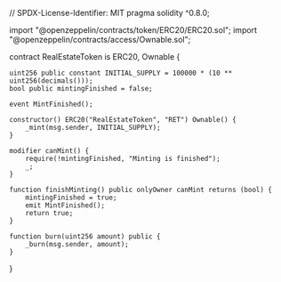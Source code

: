 // SPDX-License-Identifier: MIT
pragma solidity ^0.8.0;

import "@openzeppelin/contracts/token/ERC20/ERC20.sol";
import "@openzeppelin/contracts/access/Ownable.sol";

contract RealEstateToken is ERC20, Ownable {

    uint256 public constant INITIAL_SUPPLY = 100000 * (10 ** uint256(decimals()));
    bool public mintingFinished = false;

    event MintFinished();

    constructor() ERC20("RealEstateToken", "RET") Ownable() {
        _mint(msg.sender, INITIAL_SUPPLY);
    }

    modifier canMint() {
        require(!mintingFinished, "Minting is finished");
        _;
    }

    function finishMinting() public onlyOwner canMint returns (bool) {
        mintingFinished = true;
        emit MintFinished();
        return true;
    }

    function burn(uint256 amount) public {
        _burn(msg.sender, amount);
    }
}
